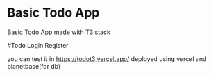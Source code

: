 # Basic Todo App

Basic Todo App made with T3 stack



#Todo
Login
Register 



you can test it in https://todot3.vercel.app/
deployed using vercel and planetbase(for db)
